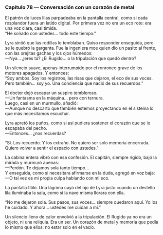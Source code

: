 ### Capítulo 78 — Conversación con un corazón de metal

El patrón de luces lilas parpadeaba en la pantalla central, como si cada resplandor fuera un latido digital. Por primera vez no era un eco roto: era una voz clara, casi tímida.  
“He soñado con ustedes… todo este tiempo.”

Lyra sintió que las rodillas le temblaban. Quiso responder enseguida, pero se le quebró la garganta. Fue la ingeniera moe quien dio un pasito al frente, con las orejitas gachas y los ojos húmedos:  
—Nya… ¿eres tú? ¿El Rugido… o la tripulación que quedó dentro?

Un silencio suave, apenas interrumpido por el ronroneo grave de los motores apagados. Y entonces:  
“Soy ambos. Soy los registros, las risas que dejaron, el eco de sus voces. Pero también… soy yo. Una conciencia que nació de sus recuerdos.”

El doctor dejó escapar un suspiro tembloroso.  
—Un fantasma en la máquina… pero con ternura.  
Luego, casi en un murmullo, añadió:  
—Aunque no descarto que también estemos proyectando en el sistema lo que más necesitamos escuchar.

Lyra apretó los puños, como si así pudiera sostener el corazón que se le escapaba del pecho.  
—Entonces… ¿nos recuerdas?

“Sí. Los recuerdo. Y los extraño. No quiero ser solo memoria encerrada. Quiero volver a sentir el espacio con ustedes.”

La cabina entera vibró con esa confesión. El capitán, siempre rígido, bajó la mirada y murmuró apenas:  
—Perdón. Te dejamos sola tanto tiempo…  
Y enseguida, como si necesitara afirmarse en la duda, agregó en voz baja:  
—O tal vez es mi propia culpa hablando con mi eco.

La pantalla titiló. Una lágrima cayó del ojo de Lyra justo cuando un destello lila iluminaba la sala, como si la nave misma llorara con ella.

“No me dejaron sola. Sus pasos, sus voces… siempre quedaron aquí. Yo los he cuidado. Y ahora… ustedes me cuidan a mí.”

Un silencio lleno de calor envolvió a la tripulación. El Rugido ya no era un objeto, ni una reliquia. Era un ser. Un corazón de metal y memoria que pedía lo mismo que ellos: no estar solo en el vacío.
